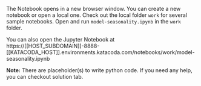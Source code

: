 The Notebook opens in a new browser window. You can create a new notebook or open a local one. Check out the local folder `work` for several sample notebooks. Open and run `model-seasonality.ipynb` in the `work` folder.

You can also open the Jupyter Notebook at https://[[HOST_SUBDOMAIN]]-8888-[[KATACODA_HOST]].environments.katacoda.com/notebooks/work/model-seasonality.ipynb

**Note:**
There are placeholder(s) to write python code. If you need any help, you can checkout solution tab.